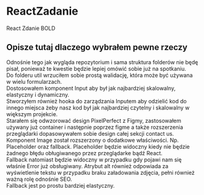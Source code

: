 # ReactZadanie
React Zdanie BOLD

## Opisze tutaj dlaczego wybrałem pewne rzeczy

Odnośnie tego jak wygląda repozytorium i sama struktura folderów nie będę pisał, ponieważ te kwestie będzie lepiej omówić sobie już na spotkaniu.\
Do folderu util wrzuciłem sobie prostą walidację, która może być używana w wielu formularzach.\
Dostosowałem komponent Input aby był jak najbardziej skalowalny, elastyczny i dynamiczny.\
Stworzyłem również hooka do zarządzania Inputem aby odzielić kod do innego miejsca żeby nasz kod był jak najbardziej czytelny i skalowalny w większym projekcie.\
Starałem się odwzorować design PixelPerfect z Figmy, zastosowałem używany już container i następnie poprzez figme a także rozszerzenia przeglądarki dopasowywałem sobie design całej sekcji contact us.\
Komponent Image został rozszerzony o dodatkowe właściwości. Np. Placeholder oraz fallback. Placeholder będzie widoczny kiedy nie będzie żadnego błędu obługiwanego przez przeglądarke bądź React. \
Fallback natomiast będzie widoczny w przypadku gdy pojawi nam się właśnie Error już obsługiwany. Atrybut alt również odpowiada za wyświetlenie tekstu w przypadku braku załadowania zdjęcia, pełni również ważną rolę odnośnie SEO. \
Fallback jest po prostu bardziej elastyczny.


